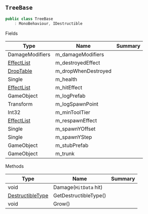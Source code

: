 ## `TreeBase`

```csharp
public class TreeBase
    : MonoBehaviour, IDestructible

```

Fields

| Type | Name | Summary | 
| --- | --- | --- | 
| DamageModifiers | m_damageModifiers |  | 
| [EffectList](./EffectList.md) | m_destroyedEffect |  | 
| [DropTable](./DropTable.md) | m_dropWhenDestroyed |  | 
| Single | m_health |  | 
| [EffectList](./EffectList.md) | m_hitEffect |  | 
| GameObject | m_logPrefab |  | 
| Transform | m_logSpawnPoint |  | 
| Int32 | m_minToolTier |  | 
| [EffectList](./EffectList.md) | m_respawnEffect |  | 
| Single | m_spawnYOffset |  | 
| Single | m_spawnYStep |  | 
| GameObject | m_stubPrefab |  | 
| GameObject | m_trunk |  | 


Methods

| Type | Name | Summary | 
| --- | --- | --- | 
| void | Damage(`HitData` hit) |  | 
| [DestructibleType](./DestructibleType.md) | GetDestructibleType() |  | 
| void | Grow() |  | 


